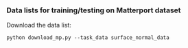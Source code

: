 ### Data lists for training/testing on Matterport dataset

Download the data list:
```
python download_mp.py --task_data surface_normal_data
```

